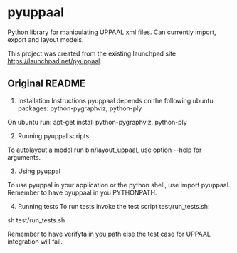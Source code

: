 # pyuppaal
Python library for manipulating UPPAAL xml files. Can currently import, export and layout models.

This project was created from the existing launchpad site https://launchpad.net/pyuppaal.

## Original README

1) Installation Instructions 
pyuppaal depends on the following ubuntu packages:
python-pygraphviz, python-ply

On ubuntu run:
apt-get install python-pygraphviz, python-ply

2) Running pyuppal scripts

To autolayout a model run bin/layout_uppaal, use option --help for arguments.

3) Using pyuppal

To use pyuppal in your application or the python shell, use import pyuppaal. 
Remember to have pyuppaal in you PYTHONPATH.

4) Running tests
To run tests invoke the test script test/run_tests.sh:

sh test/run_tests.sh

Remember to have verifyta in you path else the test case for UPPAAL integration
will fail. 
